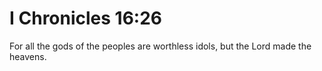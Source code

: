 # I Chronicles 16:26

For all the gods of the peoples are worthless idols, but the Lord made the heavens.
